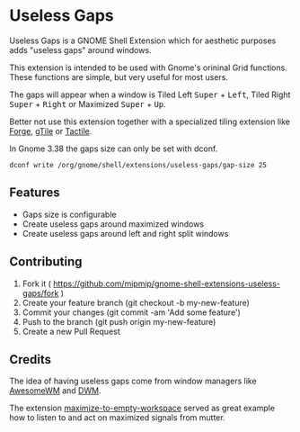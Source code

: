 # Useless Gaps

Useless Gaps is a GNOME Shell Extension which for aesthetic purposes adds
"useless gaps" around windows.

This extension is intended to be used with Gnome's orininal Grid functions.
These functions are simple, but very useful for most users.

The gaps will appear when a window is Tiled Left <kbd>Super</kbd> +
<kbd>Left</kbd>, Tiled Right <kbd>Super</kbd> +
<kbd>Right</kbd> or Maximized <kbd>Super</kbd> +
<kbd>Up</kbd>.

Better not use this extension together with a specialized tiling extension like
[Forge](https://extensions.gnome.org/extension/4481/forge/),
[gTile](https://extensions.gnome.org/extension/28/gtile/) or
[Tactile](https://extensions.gnome.org/extension/4548/tactile/).

In Gnome 3.38 the gaps size can only be set with dconf.

```
dconf write /org/gnome/shell/extensions/useless-gaps/gap-size 25
```

## Features

- Gaps size is configurable
- Create useless gaps around maximized windows
- Create useless gaps around left and right split windows

## Contributing

1. Fork it ( https://github.com/mipmip/gnome-shell-extensions-useless-gaps/fork )
1. Create your feature branch (git checkout -b my-new-feature)
1. Commit your changes (git commit -am 'Add some feature')
1. Push to the branch (git push origin my-new-feature)
1. Create a new Pull Request

## Credits

The idea of having useless gaps come from window managers like
[AwesomeWM](awesomewm.org) and
[DWM](https://dwm.suckless.org/patches/uselessgap/).

The extension
[maximize-to-empty-workspace](https://extensions.gnome.org/extension/3100/maximize-to-empty-workspace/)
served as great example how to listen to and act on maximized signals from
mutter.
